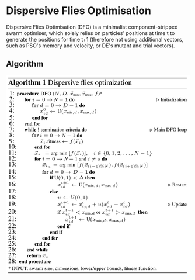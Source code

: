 # Dispersive Flies Optimisation
Dispersive Flies Optimisation (DFO) is a minimalist component-stripped swarm optimiser, which solely relies on particles' positions at time t to generate the positions for time t+1 (therefore not using additional vectors, such as PSO's memory and velocity, or DE's mutant and trial vectors).

## Algorithm
![images](images/DFO.png)
